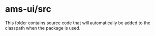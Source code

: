 # ams-ui/src

This folder contains source code that will automatically be added to the classpath when
the package is used.
